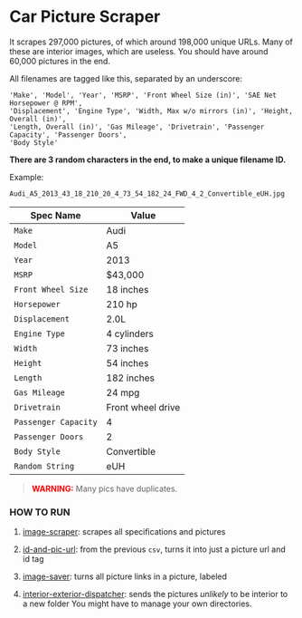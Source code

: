 # Car Picture Scraper
It scrapes 297,000 pictures, of which around 198,000 unique URLs. Many of these are interior images, which are useless. You should have around 60,000 pictures in the end. 

All filenames are tagged like this, separated by an underscore:

```
'Make', 'Model', 'Year', 'MSRP', 'Front Wheel Size (in)', 'SAE Net Horsepower @ RPM',
'Displacement', 'Engine Type', 'Width, Max w/o mirrors (in)', 'Height, Overall (in)',
'Length, Overall (in)', 'Gas Mileage', 'Drivetrain', 'Passenger Capacity', 'Passenger Doors',
'Body Style'
```
__There are 3 random characters in the end, to make a unique filename ID.__

Example:
```
Audi_A5_2013_43_18_210_20_4_73_54_182_24_FWD_4_2_Convertible_eUH.jpg
```
| Spec Name  | Value |
| ------------- | ------------- |
| `Make`  | Audi  |
| `Model`  | A5  |
| `Year`  | 2013  |
| `MSRP`  | $43,000  |
| `Front Wheel Size`  | 18 inches  |
| `Horsepower`  | 210 hp |
| `Displacement`  | 2.0L  |
| `Engine Type`  | 4 cylinders  |
| `Width`  | 73 inches  |
| `Height`  | 54 inches  |
| `Length`  | 182 inches  |
| `Gas Mileage`  | 24 mpg  |
| `Drivetrain`  | Front wheel drive  |
| `Passenger Capacity`  | 4  |
| `Passenger Doors` | 2 |
| `Body Style` | Convertible |
| `Random String` | eUH |


> <font color='red'>__WARNING:__</font> Many pics have duplicates. 

### HOW TO RUN
1. [image-scraper](https://github.com/nicolas-gervais/predicting-car-price-from-scraped-data/blob/master/picture-scraper/image-scraper): scrapes all specifications and pictures

2. [id-and-pic-url](https://github.com/nicolas-gervais/predicting-car-price-from-scraped-data/blob/master/picture-scraper/id-and-picture-url): from the previous `csv`, turns it into just a picture url and id tag

3. [image-saver](https://github.com/nicolas-gervais/predicting-car-price-from-scraped-data/blob/master/picture-scraper/image-saver): turns all picture links in a picture, labeled

4. [interior-exterior-dispatcher](https://github.com/nicolas-gervais/predicting-car-price-from-scraped-data/blob/master/picture-scraper/interior-exterior-dispatcher): sends the pictures _unlikely_ to be interior to a new folder
You might have to manage your own directories.
